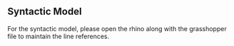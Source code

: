 ## Syntactic Model
For the syntactic model, please open the rhino along with the grasshopper file to maintain the line references.